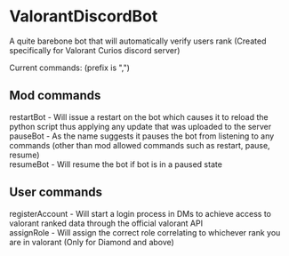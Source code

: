 # ValorantDiscordBot
A quite barebone bot that will automatically verify users rank (Created specifically for Valorant Curios discord server)

Current commands:
(prefix is ",")
## Mod commands 
restartBot - Will issue a restart on the bot which causes it to reload the python script thus applying any update that was uploaded to the server<br/>
pauseBot   - As the name suggests it pauses the bot from listening to any commands (other than mod allowed commands such as restart, pause, resume)<br/>
resumeBot  - Will resume the bot if bot is in a paused state

## User commands
registerAccount - Will start a login process in DMs to achieve access to valorant ranked data through the official valorant API<br/>
assignRole      - Will assign the correct role correlating to whichever rank you are in valorant (Only for Diamond and above)
